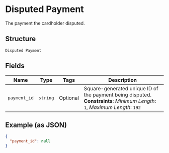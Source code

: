 
# Disputed Payment

The payment the cardholder disputed.

## Structure

`Disputed Payment`

## Fields

| Name | Type | Tags | Description |
|  --- | --- | --- | --- |
| `payment_id` | `string` | Optional | Square-generated unique ID of the payment being disputed.<br>**Constraints**: *Minimum Length*: `1`, *Maximum Length*: `192` |

## Example (as JSON)

```json
{
  "payment_id": null
}
```

